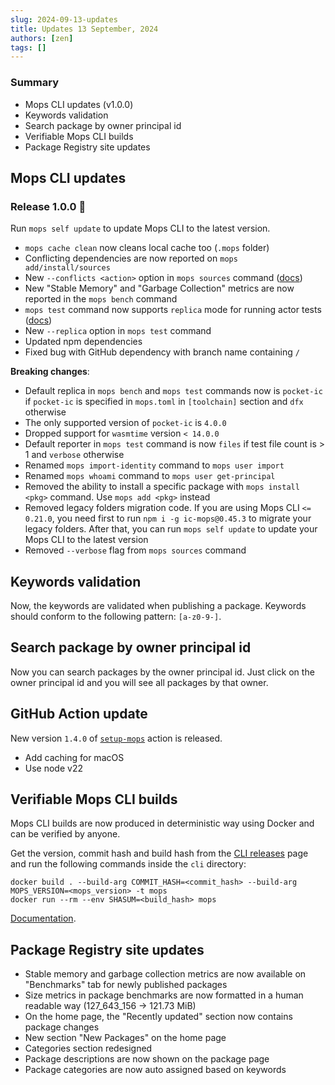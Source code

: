 ```yaml
---
slug: 2024-09-13-updates
title: Updates 13 September, 2024
authors: [zen]
tags: []
---
```


### Summary
- Mops CLI updates (v1.0.0)
- Keywords validation
- Search package by owner principal id
- Verifiable Mops CLI builds
- Package Registry site updates

<!-- truncate -->

## Mops CLI updates

### Release 1.0.0 🚀

Run `mops self update` to update Mops CLI to the latest version.

- `mops cache clean` now cleans local cache too (`.mops` folder)
- Conflicting dependencies are now reported on `mops add/install/sources`
- New `--conflicts <action>` option in `mops sources` command ([docs](https://docs.mops.one/cli/mops-sources#--conflicts))
- New "Stable Memory" and "Garbage Collection" metrics are now reported in the `mops bench` command
- `mops test` command now supports `replica` mode for running actor tests ([docs](https://docs.mops.one/cli/mops-test#--mode))
- New `--replica` option in `mops test` command
- Updated npm dependencies
- Fixed bug with GitHub dependency with branch name containing `/`

**Breaking changes**:
- Default replica in `mops bench` and `mops test` commands now is `pocket-ic` if `pocket-ic` is specified in `mops.toml` in `[toolchain]` section and `dfx` otherwise
- The only supported version of `pocket-ic` is `4.0.0`
- Dropped support for `wasmtime` version `< 14.0.0`
- Default reporter in `mops test` command is now `files` if test file count is > 1 and `verbose` otherwise
- Renamed `mops import-identity` command to `mops user import`
- Renamed `mops whoami` command to `mops user get-principal`
- Removed the ability to install a specific package with `mops install <pkg>` command. Use `mops add <pkg>` instead
- Removed legacy folders migration code. If you are using Mops CLI  `<= 0.21.0`, you need first to run `npm i -g ic-mops@0.45.3` to migrate your legacy folders. After that, you can run `mops self update` to update your Mops CLI to the latest version
- Removed `--verbose` flag from `mops sources` command

## Keywords validation

Now, the keywords are validated when publishing a package. Keywords should conform to the following pattern: `[a-z0-9-]`.

## Search package by owner principal id

Now you can search packages by the owner principal id. Just click on the owner principal id and you will see all packages by that owner.

## GitHub Action update

New version `1.4.0` of [`setup-mops`](https://github.com/ZenVoich/setup-mops) action is released.

- Add caching for macOS
- Use node v22

## Verifiable Mops CLI builds

Mops CLI builds are now produced in deterministic way using Docker and can be verified by anyone.

Get the version, commit hash and build hash from the [CLI releases](https://cli.mops.one) page and run the following commands inside the `cli` directory:

```
docker build . --build-arg COMMIT_HASH=<commit_hash> --build-arg MOPS_VERSION=<mops_version> -t mops
docker run --rm --env SHASUM=<build_hash> mops
```

[Documentation](https://github.com/ZenVoich/mops/blob/main/cli/DEVELOPMENT.md#verify-build).


## Package Registry site updates

- Stable memory and garbage collection metrics are now available on "Benchmarks" tab for newly published packages
- Size metrics in package benchmarks are now formatted in a human readable way (127_643_156 -> 121.73 MiB)
- On the home page, the "Recently updated" section now contains package changes
- New section "New Packages" on the home page
- Categories section redesigned
- Package descriptions are now shown on the package page
- Package categories are now auto assigned based on keywords